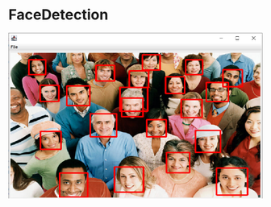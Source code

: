 # FaceDetection

![Simple](https://github.com/AkramKasem/FaceDetection/blob/main/images/Screenshot%202021-10-05%20101437.png?raw=true)


